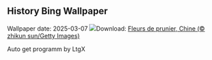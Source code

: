 ## History Bing Wallpaper
Wallpaper date: 2025-03-07
![](https://www.bing.com/th?id=OHR.PlumBlossom_FR-FR5716375690_UHD.jpg&w=1000)Download: [Fleurs de prunier, Chine (© zhikun sun/Getty Images)](https://www.bing.com/th?id=OHR.PlumBlossom_FR-FR5716375690_UHD.jpg)

Auto get programm by LtgX

